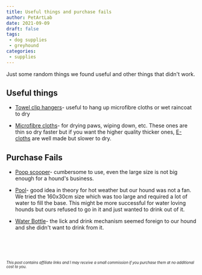 ```yaml
---
title: Useful things and purchase fails
author: PetArtLab
date: 2021-09-09
draft: false
tags:
 - dog supplies
 - greyhound
categories:
 - supplies
---
```


Just some random things we found useful and other things that didn't work.
<br>

## **Useful things** ##

* [Towel clip hangers](https://amzn.to/3A1UPW8)- useful to hang up microfibre cloths or wet raincoat to dry

* [Microfibre cloths](https://amzn.to/3zWfICc)- for drying paws, wiping down, etc. These ones are thin so dry faster but if you want the higher quality thicker ones, [E-cloths](https://amzn.to/3hbqnl5) are well made but slower to dry.

## **Purchase Fails** ##

* [Poop scooper](https://amzn.to/3ndxOvO)- cumbersome to use, even the large size is not big enough for a hound's business. 

* [Pool](https://amzn.to/3l6ni70)- good idea in theory for hot weather but our hound was not a fan. We tried the 160x30cm size which was too large and required a lot of water to fill the base. This might be more successful for water loving hounds but ours refused to go in it and just wanted to drink out of it.

* [Water Bottle](https://www.bigpaws.co/collections/out-and-about/products/dog-water-bottles)- the lick and drink mechanism seemed foreign to our hound and she didn't want to drink from it.
<br>


<br>


<br>



<sub><sup>_This post contains affiliate links and I may receive a small commission if you purchase them at no additional cost to you._</sup></sub>